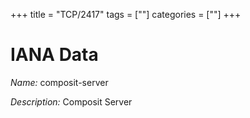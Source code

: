 +++
title = "TCP/2417"
tags = [""]
categories = [""]
+++

# IANA Data

_Name:_ composit-server

_Description:_ Composit Server

